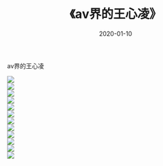 ﻿---
layout: post
title:  《av界的王心凌》
date:   2020-01-10
img: http://imgx.orgx.ga/漏D/2020/av界的王心凌/000.jpg
categories: [美女, 清纯, 唯美]
---

av界的王心凌

  ![](http://imgx.orgx.ga/漏D/2020/av界的王心凌/001.jpg) <br> ![](http://imgx.orgx.ga/漏D/2020/av界的王心凌/002.jpg) <br> ![](http://imgx.orgx.ga/漏D/2020/av界的王心凌/003.jpg) <br> ![](http://imgx.orgx.ga/漏D/2020/av界的王心凌/004.jpg) <br> ![](http://imgx.orgx.ga/漏D/2020/av界的王心凌/005.jpg) <br> ![](http://imgx.orgx.ga/漏D/2020/av界的王心凌/006.jpg) <br> ![](http://imgx.orgx.ga/漏D/2020/av界的王心凌/007.jpg) <br> ![](http://imgx.orgx.ga/漏D/2020/av界的王心凌/008.jpg) <br> ![](http://imgx.orgx.ga/漏D/2020/av界的王心凌/009.jpg) <br> ![](http://imgx.orgx.ga/漏D/2020/av界的王心凌/010.jpg) <br> ![](http://imgx.orgx.ga/漏D/2020/av界的王心凌/011.jpg) <br> ![](http://imgx.orgx.ga/漏D/2020/av界的王心凌/012.jpg) <br>